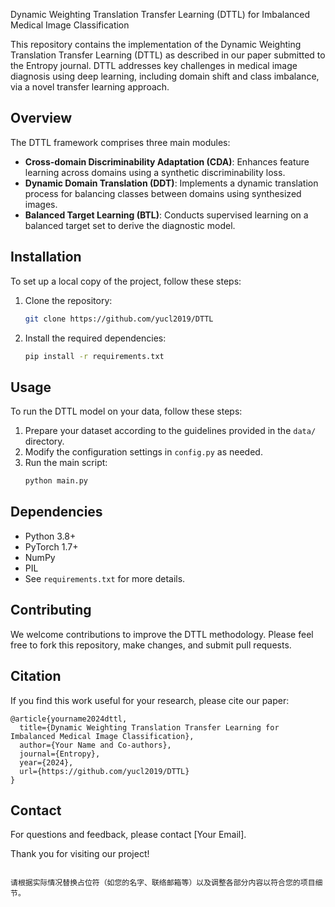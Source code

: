 Dynamic Weighting Translation Transfer Learning (DTTL) for Imbalanced Medical Image Classification

This repository contains the implementation of the Dynamic Weighting Translation Transfer Learning (DTTL) as described in our paper submitted to the Entropy journal. DTTL addresses key challenges in medical image diagnosis using deep learning, including domain shift and class imbalance, via a novel transfer learning approach.

## Overview
The DTTL framework comprises three main modules:
- **Cross-domain Discriminability Adaptation (CDA)**: Enhances feature learning across domains using a synthetic discriminability loss.
- **Dynamic Domain Translation (DDT)**: Implements a dynamic translation process for balancing classes between domains using synthesized images.
- **Balanced Target Learning (BTL)**: Conducts supervised learning on a balanced target set to derive the diagnostic model.

## Installation
To set up a local copy of the project, follow these steps:

1. Clone the repository:
   ```bash
   git clone https://github.com/yucl2019/DTTL
   ```
2. Install the required dependencies:
   ```bash
   pip install -r requirements.txt
   ```

## Usage
To run the DTTL model on your data, follow these steps:

1. Prepare your dataset according to the guidelines provided in the `data/` directory.
2. Modify the configuration settings in `config.py` as needed.
3. Run the main script:
   ```bash
   python main.py
   ```

## Dependencies
- Python 3.8+
- PyTorch 1.7+
- NumPy
- PIL
- See `requirements.txt` for more details.

## Contributing
We welcome contributions to improve the DTTL methodology. Please feel free to fork this repository, make changes, and submit pull requests.

## Citation
If you find this work useful for your research, please cite our paper:

```
@article{yourname2024dttl,
  title={Dynamic Weighting Translation Transfer Learning for Imbalanced Medical Image Classification},
  author={Your Name and Co-authors},
  journal={Entropy},
  year={2024},
  url={https://github.com/yucl2019/DTTL}
}
```

## Contact
For questions and feedback, please contact [Your Email].

Thank you for visiting our project!
```

请根据实际情况替换占位符（如您的名字、联络邮箱等）以及调整各部分内容以符合您的项目细节。
